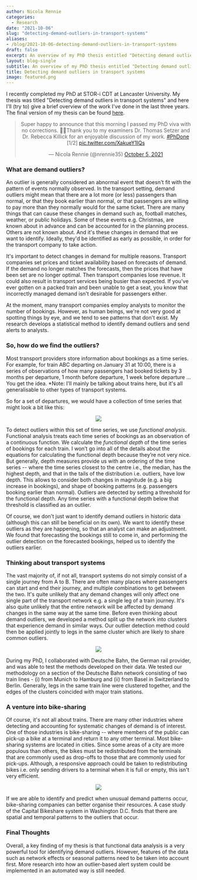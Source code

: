```yaml
---
author: Nicola Rennie
categories:
  - Research
date: "2021-10-06"
slug: "detecting-demand-outliers-in-transport-systems"
aliases:
- /blog/2021-10-06-detecting-demand-outliers-in-transport-systems
draft: false
excerpt: An overview of my PhD thesis entitled "Detecting demand outliers in transport systems".
layout: blog-single
subtitle: An overview of my PhD thesis entitled "Detecting demand outliers in transport systems".
title: Detecting demand outliers in transport systems
image: featured.png
---
```


I recently completed my PhD at STOR-i CDT at Lancaster University. My thesis was titled "Detecting demand outliers in transport systems" and here I'll (try to) give a brief overview of the work I've done in the last three years. The final version of my thesis can be found [here](https://eprints.lancs.ac.uk/id/eprint/160845/1/2021renniephd.pdf).

<blockquote class="twitter-tweet" align="center"><p lang="en" dir="ltr">Super happy to announce that this morning I passed my PhD viva with no corrections. 🎉🎉Thank you to my examiners Dr. Thomas Setzer and Dr. Rebecca Killick for an enjoyable discussion of my work. <a href="https://twitter.com/hashtag/PhDone?src=hash&amp;ref_src=twsrc%5Etfw">#PhDone</a> [1/2] <a href="https://t.co/XakueY1IQs">pic.twitter.com/XakueY1IQs</a></p>&mdash; Nicola Rennie (@nrennie35) <a href="https://twitter.com/nrennie35/status/1445376796871086084?ref_src=twsrc%5Etfw">October 5, 2021</a></blockquote> <script async src="https://platform.twitter.com/widgets.js" charset="utf-8"></script>

### What are demand outliers?

An outlier is generally considered an abnormal event that doesn't fit with the pattern of events normally observed. In the transport setting, demand outliers might mean that there are a lot more (or less) passengers than normal, or that they book earlier than normal, or that passengers are willing to pay more than they normally would for the same ticket. There are many things that can cause these changes in demand such as, football matches, weather, or public holidays. Some of these events e.g. Christmas, are known about in advance and can be accounted for in the planning process. Others are not known about. And it's these changes in demand that we want to identify. Ideally, they'd be identified as early as possible, in order for the transport company to take action. 

It's important to detect changes in demand for multiple reasons. Transport companies set prices and ticket availability based on forecasts of demand. If the demand no longer matches the forecasts, then the prices that have been set are no longer optimal. Then transport companies lose revenue. It could also result in transport services being busier than expected. If you've ever gotten on a packed train and been unable to get a seat, you know that incorrectly managed demand isn't desirable for passengers either.

At the moment, many transport companies employ analysts to monitor the number of bookings. However, as human beings, we're not very good at spotting things by eye, and we tend to see patterns that don't exist. My research develops a statistical method to identify demand outliers and send alerts to analysts.

### So, how do we find the outliers?

Most transport providers store information about bookings as a time series. For example, for train ABC departing on January 31 at 10:00, there is a series of observations of how many passengers had booked tickets by 3 months per departure, 1 month before departure, 1 week before departure ... You get the idea. *Note: I'll mainly be talking about trains here, but it's all generalisable to other types of transport systems.

So for a set of departures, we would have a collection of time series that might look a bit like this:
<p align="center">
<img src="bookings.jpg?raw=true">
</p>

To detect outliers within this set of time series, we use *functional analysis*. Functional analysis treats each time series of bookings as an observation of a continuous function. We calculate the *functional depth* of the time series of bookings for each train. I won’t go into all of the details about the equations for calculating the functional depth because they’re not very nice. But generally, depth measures provide us with an ordering of the time series -- where the time series closest to the centre i.e., the median, has the highest depth, and that in the tails of the distribution i.e. outliers, have low depth. This allows to consider both changes in magnitude (e.g. a big increase in bookings), and shape of booking patterns (e.g. passengers booking earlier than normal). Outliers are detected by setting a threshold for the functional depth. Any time series with a functional depth below that threshold is classified as an outlier.

Of course, we don't just want to identify demand outliers in historic data (although this can still be beneficial on its own). We want to identify these outliers as they are happening, so that an analyst can make an adjustment. We found that forecasting the bookings still to come in, and performing the outlier detection on the forecasted bookings, helped us to identify the outliers earlier. 

### Thinking about transport systems

The vast majority of, if not all, transport systems do not simply consist of a single journey from A to B. There are often many places where passengers can start and end their journey, and multiple combinations to get between the two. It's quite unlikely that any demand changes will only affect one single part of the transport network e.g. a single leg of a train journey. It's also quite unlikely that the entire network will be affected by demand changes in the same way at the same time. Before even thinking about demand outliers, we developed a method split up the network into clusters that experience demand in similar ways. Our outlier detection method could then be applied jointly to legs in the same cluster which are likely to share common outliers. 

<p align="center">
<img src="featured.png?raw=true">
</p>

During my PhD, I collaborated with Deutsche Bahn, the German rail provider, and was able to test the methods developed on their data. We tested our methodology on a section of the Deutsche Bahn network consisting of two train lines - (i) from Munich to Hamburg and (ii) from Basel in Switzerland to Berlin. Generally, legs in the same train line were clustered together, and the edges of the clusters coincided with major train stations.

### A venture into bike-sharing

Of course, it's not all about trains. There are many other industries where detecting and accounting for systematic changes of demand is of interest. One of those industries is bike-sharing -- where members of the public can pick-up a bike at a terminal and return it to any other terminal. Most bike-sharing systems are located in cities. Since some areas of a city are more populous than others, the bikes must be redistributed from the terminals that are commonly used as drop-offs to those that are commonly used for pick-ups. Although, a responsive approach could be taken to redistributing bikes i.e. only sending drivers to a terminal when it is full or empty, this isn't very efficient. 

<p align="center">
<img src="bikes.png?raw=true">
</p>

If we are able to identify and predict when unusual demand patterns occur, bike-sharing companies can better organise their resources. A case study of the Capital Bikeshare system in Washington D.C. finds that there are spatial and temporal patterns to the outliers that occur. 

### Final Thoughts

Overall, a key finding of my thesis is that functional data analysis is a very powerful tool for identifying demand outliers. However, features of the data such as network effects or seasonal patterns need to be taken into account first. More research into how an outlier-based alert system could be implemented in an automated way is still needed.
